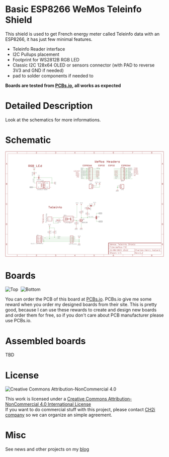# Basic ESP8266 WeMos Teleinfo Shield

This shield is used to get French energy meter called Teleinfo data with an ESP8266, it has just few minimal features.
- Teleinfo Reader interface
- I2C Pullups placement
- Footprint for WS2812B RGB LED
- Classic I2C 128x64 OLED or sensors connector (with PAD to reverse 3V3 and GND if needed)
- pad to solder components if needed to

**Boards are tested from [PCBs.io][4], all works as expected**

# Detailed Description

Look at the schematics for more informations.

# Schematic  

<img src="https://github.com/hallard/WeMos-TIC/raw/master/pictures/WeMos-TIC-sch.png">

# Boards  

<img src="https://github.com/hallard/WeMos-TIC/raw/master/pictures/WeMos-TIC-top.png" alt="Top" width="40%" height="40%">&nbsp;
<img src="https://github.com/hallard/WeMos-TIC/raw/master/pictures/WeMos-TIC-bot.png" alt="Bottom" width="40%" height="40%">

You can order the PCB of this board at [PCBs.io][4]. PCBs.io give me some reward when you order my designed boards from their site. This is pretty good, because I can use these rewards to create and design new boards and order them for free, so if you don't care about PCB manufacturer please use PCBs.io.

# Assembled boards

TBD

# License

<img alt="Creative Commons Attribution-NonCommercial 4.0" src="https://i.creativecommons.org/l/by-nc/4.0/88x31.png">   

This work is licensed under a [Creative Commons Attribution-NonCommercial 4.0 International License](http://creativecommons.org/licenses/by-nc/4.0/)    
If you want to do commercial stuff with this project, please contact [CH2i company](https://ch2i.eu/en#support) so we can organize an simple agreement.

# Misc

See news and other projects on my [blog][2] 
 
[1]: http://www.wemos.cc/wiki/doku.php?id=en:d1_mini
[2]: https://hallard.me
[4]: https://PCBs.io/share/8gb6y

